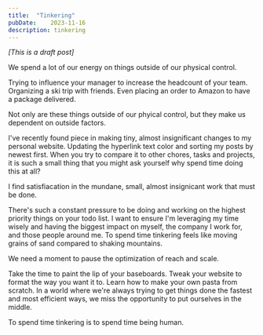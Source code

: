 ```yaml
---
title:	"Tinkering"
pubDate:	2023-11-16
description: tinkering
---
```


_[This is a draft post]_

We spend a lot of our energy on things outside of our physical control.

Trying to influence your manager to increase the headcount of your team. Organizing a ski trip with friends. Even placing an order to Amazon to have a package delivered.

Not only are these things outside of our phyical control, but they make us dependent on outside factors.

I've recently found piece in making tiny, almost insignificant changes to my personal website. Updating the hyperlink text color and sorting my posts by newest first. When you try to compare it to other chores, tasks and projects, it is such a small thing that you might ask yourself why spend time doing this at all?

I find satisfiacation in the mundane, small, almost insignicant work that must be done.

There's such a constant pressure to be doing and working on the highest priority things on your todo list. I want to ensure I'm leveraging my time wisely and having the biggest impact on myself, the company I work for, and those people around me. To spend time tinkering feels like moving grains of sand compared to shaking mountains.

We need a moment to pause the optimization of reach and scale.

Take the time to paint the lip of your baseboards. Tweak your website to format the way you want it to. Learn how to make your own pasta from scratch. In a world where we're always trying to get things done the fastest and most efficient ways, we miss the opportunity to put ourselves in the middle.

To spend time tinkering is to spend time being human.